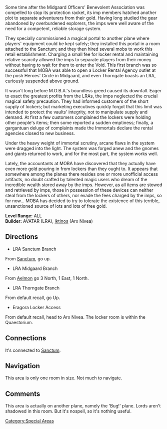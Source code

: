 Some time after the Midgaard Officers' Benevolent Association was
compelled to stop its protection racket, its imp members hatched another
plot to separate adventurers from their gold. Having long studied the
gear abandoned by overburdened explorers, the imps were well aware of
the need for a competent, reliable storage system.

They specially commissioned a magical portal to another plane where
players' equipment could be kept safely; they installed this portal in a
room attached to the Sanctum; and they then hired several mobs to work
this retail establishment. Charging a small fee for locker rental and
maintaining relative scarcity allowed the imps to separate players from
their money without having to wait for them to enter the Void. This
first branch was so successful that MOBA was able to open a Locker
Rental Agency outlet at the posh Heroes' Circle in Midgaard, and even
Thorngate boasts an LRA, curiously suspended above ground.

It wasn't long before M.O.B.A.'s boundless greed caused its downfall.
Eager to exact the greatest profits from the LRAs, the imps neglected
the crucial magical safety precaution. They had informed customers of
the short supply of lockers; but marketing executives quickly forgot
that this limit was intended to protect the vaults' integrity, not to
manipulate supply and demand. At first a few customers complained the
lockers were holding other people's items; then some reported a sudden
emptiness; finally, a gargantuan deluge of complaints made the Immortals
declare the rental agencies closed to new business.

Under the heavy weight of immortal scrutiny, arcane flaws in the system
were dragged into the light. The system was forged anew and the gnomes
and giants returned to work, and for the most part, the system works
well.

Lately, the accountants at MOBA have discovered that they actually have
even more gold pouring in from lockers than they ought to. It appears
that somewhere among the planes there resides one or more unofficial
access artifacts, no doubt crafted by talented magic users who dream of
the incredible wealth stored away by the imps. However, as all items are
stowed and retrieved by imps, those in possession of these devices can
neither steal from the lockers of others, nor evade the fees charged by
the imps, so for now... MOBA has decided to try to tolerate the
existence of this terrible, unsanctioned source of lots and lots of free
gold.

**Level Range:** ALL  
**Builder:** AVATAR (LRA), [Iktinos](User:Iktinos.md "wikilink") (Arx
Nivea)

## Directions

-   LRA Sanctum Branch

From [Sanctum](:Category:Sanctum.md "wikilink"), go up.

-   LRA Midgaard Branch

From [Aelmon](Aelmon "wikilink") go 3 North, 1 East, 1 North.

-   LRA Thorngate Branch

From default recall, go Up.

-   Eragora Locker Access

From default recall, head to Arx Nivea. The locker room is within the
Quaestorium.

## Connections

It's connected to [Sanctum](:Category:Sanctum.md "wikilink").

## Navigation

This area is only one room in size. Not much to navigate.

## Comments

This area is actually on another plane, namely the 'Bug!' plane. Lords
aren't shadowed in this room. But it's nospell, so it's nothing useful.

[Category:Special Areas](Category:Special_Areas "wikilink")
